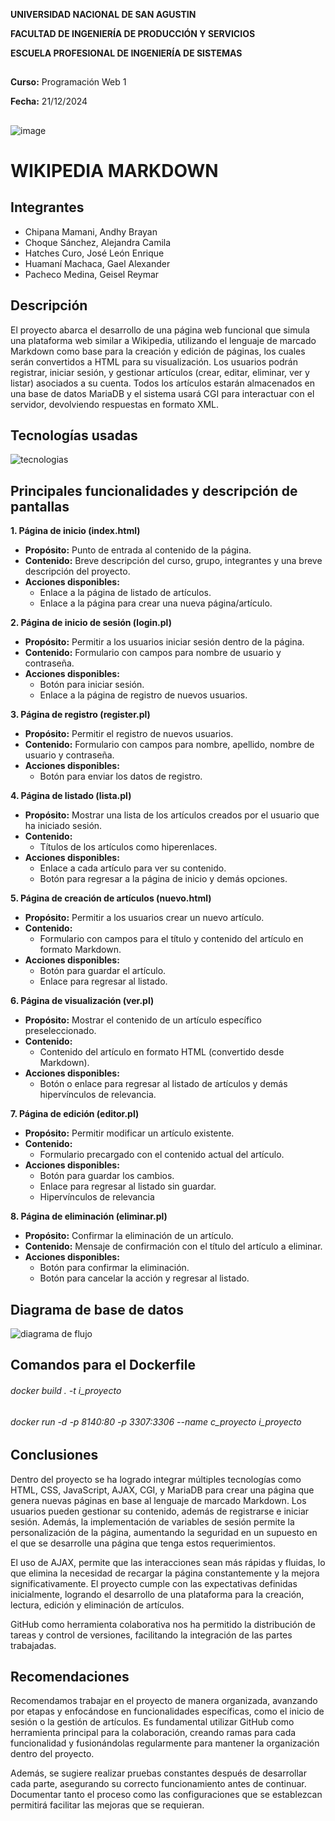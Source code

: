 

**UNIVERSIDAD NACIONAL DE SAN AGUSTIN**

**FACULTAD DE INGENIERÍA DE PRODUCCIÓN Y SERVICIOS**

**ESCUELA PROFESIONAL DE INGENIERÍA DE SISTEMAS**

##

**Curso:** Programación Web 1

**Fecha:**  21/12/2024 

##

![image](https://github.com/user-attachments/assets/e81c5d77-da88-4437-81a6-cc9aba28c36f)

##

# **WIKIPEDIA MARKDOWN**


## **Integrantes**

* Chipana Mamani, Andhy Brayan  
* Choque Sánchez, Alejandra Camila  
* Hatches Curo, José León Enrique  
* Huamaní Machaca, Gael Alexander  
* Pacheco Medina, Geisel Reymar

## **Descripción**

El proyecto abarca el desarrollo de una página web funcional que simula una plataforma web similar a Wikipedia, utilizando el lenguaje de marcado Markdown como base para la creación y edición de páginas, los cuales serán convertidos a HTML para su visualización. Los usuarios podrán registrar, iniciar sesión, y gestionar artículos (crear, editar, eliminar, ver y listar) asociados a su cuenta. Todos los artículos estarán almacenados en una base de datos MariaDB y el sistema usará CGI para interactuar con el servidor, devolviendo respuestas en formato XML.

## **Tecnologías usadas**

![tecnologias](https://github.com/user-attachments/assets/2675de7c-1831-484f-9d75-fcbc5e9744d7)


## **Principales funcionalidades y descripción de pantallas**

**1\. Página de inicio (index.html)**

* **Propósito:** Punto de entrada al contenido de la página.  
* **Contenido:** Breve descripción del curso, grupo, integrantes y una breve descripción del proyecto.  
* **Acciones disponibles:**  
  * Enlace a la página de listado de artículos.  
  * Enlace a la página para crear una nueva página/artículo.

**2\. Página de inicio de sesión (login.pl)**

* **Propósito:** Permitir a los usuarios iniciar sesión dentro de la página.  
* **Contenido:** Formulario con campos para nombre de usuario y contraseña.  
* **Acciones disponibles:**  
  * Botón para iniciar sesión.  
  * Enlace a la página de registro de nuevos usuarios.

**3\. Página de registro (register.pl)**

* **Propósito:** Permitir el registro de nuevos usuarios.  
* **Contenido:** Formulario con campos para nombre, apellido, nombre de usuario y contraseña.  
* **Acciones disponibles:**  
  * Botón para enviar los datos de registro.

**4\. Página de listado (lista.pl)**

* **Propósito:** Mostrar una lista de los artículos creados por el usuario que ha iniciado sesión.  
* **Contenido:**  
  * Títulos de los artículos como hiperenlaces.  
* **Acciones disponibles:**  
  * Enlace a cada artículo para ver su contenido.  
  * Botón para regresar a la página de inicio y demás opciones.

**5\. Página de creación de artículos (nuevo.html)**

* **Propósito:** Permitir a los usuarios crear un nuevo artículo.  
* **Contenido:**  
  * Formulario con campos para el título y contenido del artículo en formato Markdown.  
* **Acciones disponibles:**  
  * Botón para guardar el artículo.  
  * Enlace para regresar al listado.

**6\. Página de visualización (ver.pl)**

* **Propósito:** Mostrar el contenido de un artículo específico preseleccionado.  
* **Contenido:**  
  * Contenido del artículo en formato HTML (convertido desde Markdown).  
* **Acciones disponibles:**  
  * Botón o enlace para regresar al listado de artículos y demás hipervínculos de relevancia.

**7\. Página de edición (editor.pl)**

* **Propósito:** Permitir modificar un artículo existente.  
* **Contenido:**  
  * Formulario precargado con el contenido actual del artículo.  
* **Acciones disponibles:**  
  * Botón para guardar los cambios.  
  * Enlace para regresar al listado sin guardar.  
  * Hipervínculos de relevancia

**8\. Página de eliminación (eliminar.pl)**

* **Propósito:** Confirmar la eliminación de un artículo.  
* **Contenido:** Mensaje de confirmación con el título del artículo a eliminar.  
* **Acciones disponibles:**  
  * Botón para confirmar la eliminación.  
  * Botón para cancelar la acción y regresar al listado.

## **Diagrama de base de datos**  
![diagrama de flujo](https://github.com/user-attachments/assets/32e3bde2-0799-4a67-b39e-b18796d799a9)

## **Comandos para el Dockerfile**

###### docker build . \-t i\_proyecto  
###### docker run \-d \-p 8140:80 \-p 3307:3306 \--name c\_proyecto i\_proyecto  

## **Conclusiones**

Dentro del proyecto se ha logrado integrar múltiples tecnologías como HTML, CSS, JavaScript, AJAX, CGI, y MariaDB para crear una página que genera nuevas páginas en base al lenguaje de marcado Markdown. Los usuarios pueden gestionar su contenido, además de registrarse e iniciar sesión. Además, la implementación de variables de sesión permite la personalización de la página, aumentando la seguridad en un supuesto en el que se desarrolle una página que tenga estos requerimientos.

El uso de AJAX, permite que las interacciones sean más rápidas y fluidas, lo que elimina la necesidad de recargar la página constantemente y la mejora significativamente. El proyecto cumple con las expectativas definidas inicialmente, logrando el desarrollo de una plataforma para la creación, lectura, edición y eliminación de artículos.

GitHub como herramienta colaborativa nos ha permitido la distribución de tareas y control de versiones, facilitando la integración de las partes trabajadas. 

## **Recomendaciones**

Recomendamos trabajar en el proyecto de manera organizada, avanzando por etapas y enfocándose en funcionalidades específicas, como el inicio de sesión o la gestión de artículos. Es fundamental utilizar GitHub como herramienta principal para la colaboración, creando ramas para cada funcionalidad y fusionándolas regularmente para mantener la organización dentro del proyecto. 

Además, se sugiere realizar pruebas constantes después de desarrollar cada parte, asegurando su correcto funcionamiento antes de continuar. Documentar tanto el proceso como las configuraciones que se establezcan permitirá facilitar las mejoras que se requieran.

##
